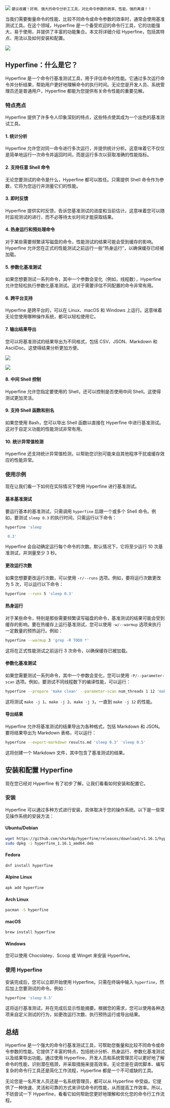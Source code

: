 <img src="/assets/image/230913-hyperfine-1.gif" style="max-width: 70%; height: auto;">
<small>建议收藏！好用、强大的命令分析工工具，对比命令参数的效率、性能，强的离谱！！</small>



当我们需要衡量命令的性能、比较不同命令或命令参数的效率时，通常会使用基准测试工具。在这个领域，Hyperfine 是一个备受欢迎的命令行工具，它的功能强大，易于使用，并提供了丰富的功能集合。本文将详细介绍 Hyperfine，包括其特点、用法以及如何安装和配置。


![](/assets/image/230913-hyperfine-1.gif)


## Hyperfine：什么是它？

Hyperfine 是一个命令行基准测试工具，用于评估命令的性能。它通过多次运行命令并分析结果，帮助用户更好地理解命令的执行时间。无论您是开发人员、系统管理员还是普通用户，Hyperfine 都能为您提供有关命令性能的重要见解。

### 特点亮点

Hyperfine 提供了许多令人印象深刻的特点，这些特点使其成为一个出色的基准测试工具。

#### 1. 统计分析

Hyperfine 允许您对同一命令进行多次运行，并提供统计分析。这意味着它不仅仅是简单地运行一次命令并返回时间，而是运行多次以获取准确的性能指标。

#### 2. 支持任意 Shell 命令

无论您要测试的命令是什么，Hyperfine 都可以胜任。只需提供 Shell 命令作为参数，它将为您运行并测量它们的性能。

#### 3. 即时反馈

Hyperfine 提供实时反馈，告诉您基准测试的进度和当前估计。这意味着您可以随时监视测试的进行，而不必等待太长时间才能获取结果。

#### 4. 热身运行和预处理命令

对于某些需要频繁读写磁盘的命令，性能测试的结果可能会受到缓存的影响。Hyperfine 允许您在正式的性能测试之前运行一些“热身运行”，以确保缓存已经被加载。

#### 5. 参数化基准测试

如果您想要测试一系列命令，其中一个参数会变化（例如，线程数），Hyperfine 允许您轻松执行参数化基准测试。这对于需要评估不同配置的命令非常有用。

#### 6. 跨平台支持

Hyperfine 是跨平台的，可以在 Linux、macOS 和 Windows 上运行。这意味着无论您使用哪种操作系统，都可以轻松使用它。

#### 7. 输出结果导出

您可以将基准测试的结果导出为不同格式，包括 CSV、JSON、Markdown 和 AsciiDoc。这使得结果分析更加方便。


![](/assets/image/230913-hyperfine-2.png)


![](/assets/image/230913-hyperfine-3.png)


#### 8. 中间 Shell 控制

Hyperfine 允许您指定要使用的 Shell，还可以控制是否使用中间 Shell。这使得测试更加灵活。

#### 9. 支持 Shell 函数和别名

如果您使用 Bash，您可以导出 Shell 函数以直接在 Hyperfine 中进行基准测试。这对于自定义功能的性能测试非常有用。

#### 10. 统计异常值检测

Hyperfine 还支持统计异常值检测，以帮助您识别可能来自其他程序干扰或缓存效应的性能异常。

### 使用示例

现在让我们看一下如何在实际情况下使用 Hyperfine 进行基准测试。

#### 基本基准测试

要运行基本的基准测试，只需调用 `hyperfine` 后跟一个或多个 Shell 命令。例如，要测试 `sleep 0.3` 的执行时间，只需运行以下命令：

```bash
hyperfine 'sleep

 0.3'
```

Hyperfine 会自动确定运行每个命令的次数。默认情况下，它将至少运行 10 次基准测试，并测量至少 3 秒。

#### 更改运行次数

如果您想要更改运行次数，可以使用 `-r/--runs` 选项。例如，要将运行次数更改为 5 次，可以运行以下命令：

```bash
hyperfine --runs 5 'sleep 0.3'
```

#### 热身运行

对于某些命令，特别是那些需要频繁读写磁盘的命令，基准测试的结果可能会受到缓存的影响。要在热缓存上运行基准测试，您可以使用 `-w/--warmup` 选项来执行一定数量的预热运行。例如：

```bash
hyperfine --warmup 3 'grep -R TODO *'
```

这将在正式性能测试之前运行 3 次命令，以确保缓存已被加载。

#### 参数化基准测试

如果您需要测试一系列命令，其中一个参数会变化，您可以使用 `-P/--parameter-scan` 选项。例如，要测试不同线程数下的编译性能，可以运行：

```bash
hyperfine --prepare 'make clean' --parameter-scan num_threads 1 12 'make -j {num_threads}'
```

这将测试 `make -j 1`、`make -j 2`、`make -j 3`，一直到 `make -j 12` 的性能。

#### 导出结果

Hyperfine 允许将基准测试的结果导出为各种格式，包括 Markdown 和 JSON。要将结果导出为 Markdown 表格，可以运行：

```bash
hyperfine --export-markdown results.md 'sleep 0.3' 'sleep 0.5'
```

这将创建一个 Markdown 文件，其中包含了基准测试的结果。

## 安装和配置 Hyperfine

现在您已经对 Hyperfine 有了初步了解，让我们看看如何安装和配置它。

### 安装

Hyperfine 可以通过多种方式进行安装，具体取决于您的操作系统。以下是一些常见操作系统的安装方法：

#### Ubuntu/Debian

```bash
wget https://github.com/sharkdp/hyperfine/releases/download/v1.16.1/hyperfine_1.16.1_amd64.deb
sudo dpkg -i hyperfine_1.16.1_amd64.deb
```

#### Fedora

```bash
dnf install hyperfine
```

#### Alpine Linux

```bash
apk add hyperfine
```

#### Arch Linux

```bash
pacman -S hyperfine
```

#### macOS

```bash
brew install hyperfine
```

#### Windows

您可以使用 Chocolatey、Scoop 或 Winget 来安装 Hyperfine。

### 使用 Hyperfine

安装完成后，您可以立即开始使用 Hyperfine。只需在终端中输入 `hyperfine`，然后加上您要测试的命令。例如：

```bash
hyperfine 'sleep 0.3'
```

这将运行基准测试，并在完成后显示性能摘要。根据您的需求，您可以使用各种选项来自定义测试的行为，如更改运行次数、执行预热运行或导出结果。

## 总结

Hyperfine 是一个强大的命令行基准测试工具，可帮助您衡量和比较不同命令或命令参数的性能。它提供了丰富的特点，包括统计分析、热身运行、参数化基准测试以及结果导出功能。通过使用 Hyperfine，开发人员和系统管理员可以更好地了解命令的性能，识别潜在瓶颈，并采取措施来提高效率。无论您是在调优脚本、编写复杂的命令行工具还是简化工作流程，Hyperfine 都是一个不可或缺的工具。

无论您是一名开发人员还是一名系统管理员，都可以从 Hyperfine 中受益。它提供了一种快速、灵活和可靠的方式来评估命令的性能，从而提高工作效率。所以，不妨尝试一下 Hyperfine，看看它如何帮助您更好地理解和优化您的命令行工作流程。
